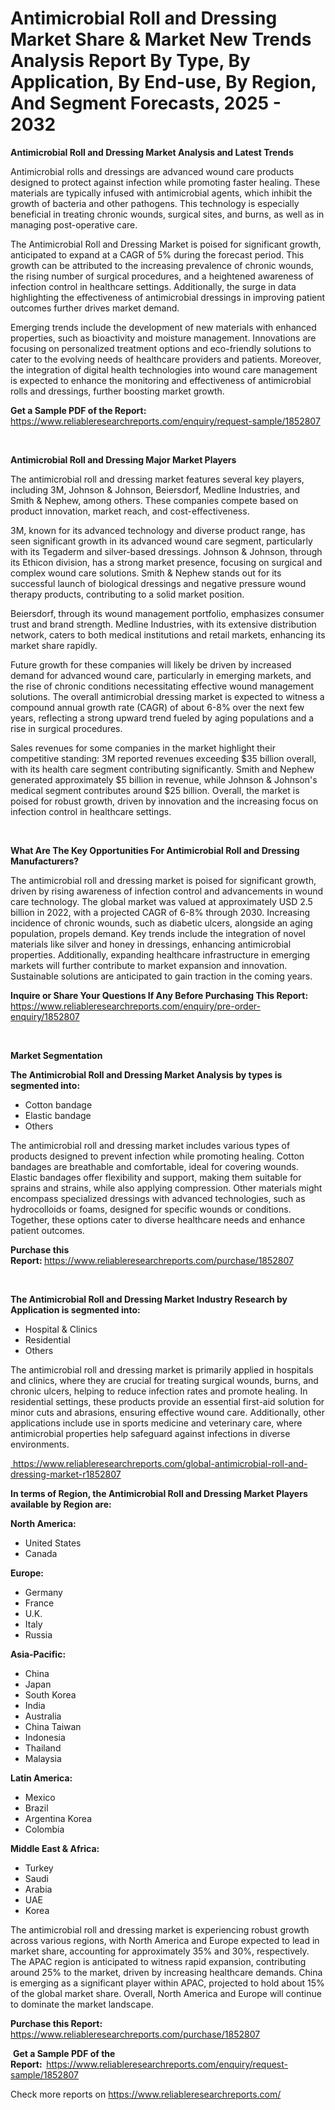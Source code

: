 <p><h1>Antimicrobial Roll and Dressing Market Share & Market New Trends Analysis Report By Type, By Application, By End-use, By Region, And Segment Forecasts, 2025 - 2032</h1></p><p><strong>Antimicrobial Roll and Dressing Market Analysis and Latest Trends</strong></p>
<p><p>Antimicrobial rolls and dressings are advanced wound care products designed to protect against infection while promoting faster healing. These materials are typically infused with antimicrobial agents, which inhibit the growth of bacteria and other pathogens. This technology is especially beneficial in treating chronic wounds, surgical sites, and burns, as well as in managing post-operative care.</p><p>The Antimicrobial Roll and Dressing Market is poised for significant growth, anticipated to expand at a CAGR of 5% during the forecast period. This growth can be attributed to the increasing prevalence of chronic wounds, the rising number of surgical procedures, and a heightened awareness of infection control in healthcare settings. Additionally, the surge in data highlighting the effectiveness of antimicrobial dressings in improving patient outcomes further drives market demand.</p><p>Emerging trends include the development of new materials with enhanced properties, such as bioactivity and moisture management. Innovations are focusing on personalized treatment options and eco-friendly solutions to cater to the evolving needs of healthcare providers and patients. Moreover, the integration of digital health technologies into wound care management is expected to enhance the monitoring and effectiveness of antimicrobial rolls and dressings, further boosting market growth.</p></p>
<p><strong>Get a Sample PDF of the Report:&nbsp;</strong> <a href="https://www.reliableresearchreports.com/enquiry/request-sample/1852807?utm_campaign=2487&utm_medium=2&utm_source=Github&utm_content=ia&utm_term=05032025&utm_id=antimicrobial-roll-and-dressing">https://www.reliableresearchreports.com/enquiry/request-sample/1852807</a></p>
<p>&nbsp;</p>
<p><strong>Antimicrobial Roll and Dressing Major Market Players</strong></p>
<p><p>The antimicrobial roll and dressing market features several key players, including 3M, Johnson & Johnson, Beiersdorf, Medline Industries, and Smith & Nephew, among others. These companies compete based on product innovation, market reach, and cost-effectiveness.</p><p>3M, known for its advanced technology and diverse product range, has seen significant growth in its advanced wound care segment, particularly with its Tegaderm and silver-based dressings. Johnson & Johnson, through its Ethicon division, has a strong market presence, focusing on surgical and complex wound care solutions. Smith & Nephew stands out for its successful launch of biological dressings and negative pressure wound therapy products, contributing to a solid market position.</p><p>Beiersdorf, through its wound management portfolio, emphasizes consumer trust and brand strength. Medline Industries, with its extensive distribution network, caters to both medical institutions and retail markets, enhancing its market share rapidly. </p><p>Future growth for these companies will likely be driven by increased demand for advanced wound care, particularly in emerging markets, and the rise of chronic conditions necessitating effective wound management solutions. The overall antimicrobial dressing market is expected to witness a compound annual growth rate (CAGR) of about 6-8% over the next few years, reflecting a strong upward trend fueled by aging populations and a rise in surgical procedures.</p><p>Sales revenues for some companies in the market highlight their competitive standing: 3M reported revenues exceeding $35 billion overall, with its health care segment contributing significantly. Smith and Nephew generated approximately $5 billion in revenue, while Johnson & Johnson's medical segment contributes around $25 billion. Overall, the market is poised for robust growth, driven by innovation and the increasing focus on infection control in healthcare settings.</p></p>
<p>&nbsp;</p>
<p><strong>What Are The Key Opportunities For Antimicrobial Roll and Dressing Manufacturers?</strong></p>
<p><p>The antimicrobial roll and dressing market is poised for significant growth, driven by rising awareness of infection control and advancements in wound care technology. The global market was valued at approximately USD 2.5 billion in 2022, with a projected CAGR of 6-8% through 2030. Increasing incidence of chronic wounds, such as diabetic ulcers, alongside an aging population, propels demand. Key trends include the integration of novel materials like silver and honey in dressings, enhancing antimicrobial properties. Additionally, expanding healthcare infrastructure in emerging markets will further contribute to market expansion and innovation. Sustainable solutions are anticipated to gain traction in the coming years.</p></p>
<p><strong>Inquire or Share Your Questions If Any Before Purchasing This Report:</strong> <a href="https://www.reliableresearchreports.com/enquiry/pre-order-enquiry/1852807?utm_campaign=2487&utm_medium=2&utm_source=Github&utm_content=ia&utm_term=05032025&utm_id=antimicrobial-roll-and-dressing">https://www.reliableresearchreports.com/enquiry/pre-order-enquiry/1852807</a></p>
<p>&nbsp;</p>
<p><strong>Market Segmentation</strong></p>
<p><strong>The Antimicrobial Roll and Dressing Market Analysis by types is segmented into:</strong></p>
<p><ul><li>Cotton bandage</li><li>Elastic bandage</li><li>Others</li></ul></p>
<p><p>The antimicrobial roll and dressing market includes various types of products designed to prevent infection while promoting healing. Cotton bandages are breathable and comfortable, ideal for covering wounds. Elastic bandages offer flexibility and support, making them suitable for sprains and strains, while also applying compression. Other materials might encompass specialized dressings with advanced technologies, such as hydrocolloids or foams, designed for specific wounds or conditions. Together, these options cater to diverse healthcare needs and enhance patient outcomes.</p></p>
<p><strong>Purchase this Report:&nbsp;</strong><a href="https://www.reliableresearchreports.com/purchase/1852807?utm_campaign=2487&utm_medium=2&utm_source=Github&utm_content=ia&utm_term=05032025&utm_id=antimicrobial-roll-and-dressing">https://www.reliableresearchreports.com/purchase/1852807</a></p>
<p>&nbsp;</p>
<p><strong>The Antimicrobial Roll and Dressing Market Industry Research by Application is segmented into:</strong></p>
<p><ul><li>Hospital & Clinics</li><li>Residential</li><li>Others</li></ul></p>
<p><p>The antimicrobial roll and dressing market is primarily applied in hospitals and clinics, where they are crucial for treating surgical wounds, burns, and chronic ulcers, helping to reduce infection rates and promote healing. In residential settings, these products provide an essential first-aid solution for minor cuts and abrasions, ensuring effective wound care. Additionally, other applications include use in sports medicine and veterinary care, where antimicrobial properties help safeguard against infections in diverse environments.</p></p>
<p><a href="https://www.reliableresearchreports.com/global-antimicrobial-roll-and-dressing-market-r1852807?utm_campaign=2487&utm_medium=2&utm_source=Github&utm_content=ia&utm_term=05032025&utm_id=antimicrobial-roll-and-dressing">&nbsp;https://www.reliableresearchreports.com/global-antimicrobial-roll-and-dressing-market-r1852807</a></p>
<p><strong>In terms of Region, the Antimicrobial Roll and Dressing Market Players available by Region are:</strong></p>
<p>
    <p> <strong> North America: </strong>
        <ul>
            <li>United States</li>
            <li>Canada</li>
        </ul>
        </p> 
    <p> <strong> Europe: </strong>
        <ul>
            <li>Germany</li>
            <li>France</li>
            <li>U.K.</li>
            <li>Italy</li>
            <li>Russia</li>
        </ul>
        </p> 
    <p> <strong> Asia-Pacific: </strong>
        <ul>
            <li>China</li>
            <li>Japan</li>
            <li>South Korea</li>
            <li>India</li>
            <li>Australia</li>
            <li>China Taiwan</li>
            <li>Indonesia</li>
            <li>Thailand</li>
            <li>Malaysia</li>
        </ul>
        </p> 
    <p> <strong> Latin America: </strong>
        <ul>
            <li>Mexico</li>
            <li>Brazil</li>
            <li>Argentina Korea</li>
            <li>Colombia</li>
        </ul>
        </p> 
    <p> <strong> Middle East & Africa: </strong>
        <ul>
            <li>Turkey</li>
            <li>Saudi</li>
            <li>Arabia</li>
            <li>UAE</li>
            <li>Korea</li>
        </ul>
    </p>
    </p>
<p><p>The antimicrobial roll and dressing market is experiencing robust growth across various regions, with North America and Europe expected to lead in market share, accounting for approximately 35% and 30%, respectively. The APAC region is anticipated to witness rapid expansion, contributing around 25% to the market, driven by increasing healthcare demands. China is emerging as a significant player within APAC, projected to hold about 15% of the global market share. Overall, North America and Europe will continue to dominate the market landscape.</p></p>
<p><strong>Purchase this Report: </strong><a href="https://www.reliableresearchreports.com/purchase/1852807?utm_campaign=2487&utm_medium=2&utm_source=Github&utm_content=ia&utm_term=05032025&utm_id=antimicrobial-roll-and-dressing">https://www.reliableresearchreports.com/purchase/1852807</a></p>
<p>&nbsp;<strong>Get a Sample PDF of the Report:&nbsp;&nbsp;</strong><a href="https://www.reliableresearchreports.com/enquiry/request-sample/1852807?utm_campaign=2487&utm_medium=2&utm_source=Github&utm_content=ia&utm_term=05032025&utm_id=antimicrobial-roll-and-dressing">https://www.reliableresearchreports.com/enquiry/request-sample/1852807</a></p>
<p><strong></strong></p>
<p>Check more reports on <a href="https://www.reliableresearchreports.com/?utm_campaign=2487&utm_medium=2&utm_source=Github&utm_content=ia&utm_term=05032025&utm_id=antimicrobial-roll-and-dressing">https://www.reliableresearchreports.com/</a></p>